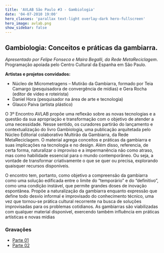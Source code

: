 ```yaml
---
title: 'AVLAB São Paulo #3 - Gambiologia'
date: '04-07-2010 19:00'
hero_classes: 'parallax text-light overlay-dark hero-fullscreen'
hero_image: avlab.png
show_sidebar: false
---
```


## Gambiologia: Conceitos e práticas da gambiarra.

_Apresentado por Felipe Fonseca e Maira Begalli, da Rede MetaReciclagem_. Programação apoiada pelo Centro Cultural da Espanha em São Paulo.

**Artistas e projetos convidados:**

- Núcleo de Micrometragens – Mutirão da Gambiarra, formado por Teia Camargo (pesquisadora de convergência de mídias) e Gera Rocha (editor de video e roteirista)
- Daniel Hora (pesquisador na área de arte e tecnologia)
- Glauco Paiva (artista plástico)

O 3º Encontro AVLAB propõe uma reflexão sobre as novas tecnologias e a questão da sua apropriação e transformação com o objetivo de atender a uma necessidade. Nesse sentido, os curadores partirão do lançamento e contextualização do livro Gambiologia, uma publicação arquitetada pelo Núcleo Editorial colaborativo Multirão da Gambiarra, da Rede MetaReciclagem. O material agrega conceitos e práticas da gambiarra e suas implicações na tecnologia e no design. Além disso, referencia, de certa forma, naturalizar o improviso e a impermanência não como atraso, mas como habilidade essencial para o mundo contemporâneo. Ou seja, a vontade de transformar criativamente o que se quer ou precisa, explorando quaisquer recursos disponíveis.

O encontro tem, portanto, como objetivo a compreensão da gambiarra como uma solução edificada entre o limite do “temporário” e do “definitivo”, como uma condição instável, que permite grandes doses de inovação espontânea. Propõe a naturalização da gambiarra enquanto expressão que define todo desvio informal e improvisado do conhecimento técnico, uma vez que tornou-se prática cultural recorrente na busca de soluções improvisadas para os problemas cotidianos. As gambiarras são viabilizadas com qualquer material disponível, exercendo também influência em práticas artísticas e novas mídias

### Gravações

- [Parte 01](https://vimeo.com/showcase/542653/video/14296054)
- [Parte 02](https://vimeo.com/showcase/542653/video/14300522)
